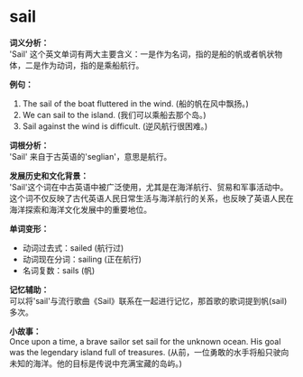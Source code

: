 # sail

**词义分析：**  
'Sail' 这个英文单词有两大主要含义：一是作为名词，指的是船的帆或者帆状物体，二是作为动词，指的是乘船航行。

  

**例句：**

  

1.  The sail of the boat fluttered in the wind. (船的帆在风中飘扬。)
2.  We can sail to the island. (我们可以乘船去那个岛。)
3.  Sail against the wind is difficult. (逆风航行很困难。)

  

**词根分析：**  
'Sail' 来自于古英语的'seglian'，意思是航行。

  

**发展历史和文化背景：**  
'Sail'这个词在中古英语中被广泛使用，尤其是在海洋航行、贸易和军事活动中。这个词不仅反映了古代英语人民日常生活与海洋航行的关系，也反映了英语人民在海洋探索和海洋文化发展中的重要地位。

  

**单词变形：**

  

*   动词过去式：sailed (航行过)
*   动词现在分词：sailing (正在航行)
*   名词复数：sails (帆)

  

**记忆辅助：**  
可以将'sail'与流行歌曲《Sail》联系在一起进行记忆，那首歌的歌词提到帆(sail)多次。

  

**小故事：**  
Once upon a time, a brave sailor set sail for the unknown ocean. His goal was the legendary island full of treasures. (从前，一位勇敢的水手将船只驶向未知的海洋。他的目标是传说中充满宝藏的岛屿。)
